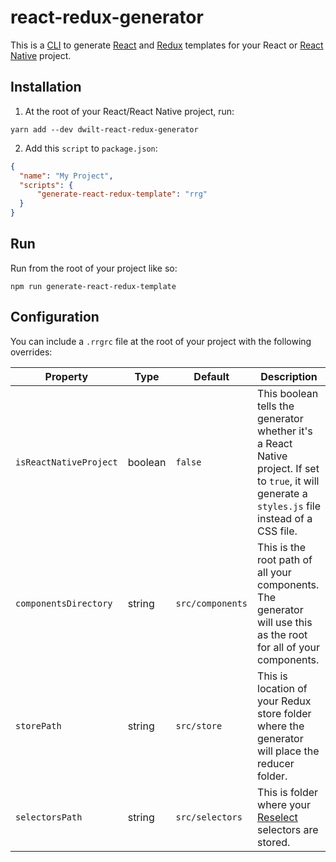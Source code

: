 # react-redux-generator
This is a [CLI](https://en.wikipedia.org/wiki/Command-line_interface) to generate [React](https://reactjs.org/) and [Redux](https://redux.js.org/) templates for your React or [React Native](https://facebook.github.io/react-native/) project. 

## Installation

1. At the root of your React/React Native project, run:
```
yarn add --dev dwilt-react-redux-generator
```

2. Add this `script` to `package.json`:
```json
{
  "name": "My Project",
  "scripts": {      
      "generate-react-redux-template": "rrg" 
  }
}
```

## Run
Run from the root of your project like so:
```
npm run generate-react-redux-template
```

## Configuration
You can include a `.rrgrc` file at the root of your project with the following overrides:

| Property | Type | Default | Description |
|-------------|----------|--------------|----------------------------------------------------------------|
| `isReactNativeProject` | boolean | `false` | This boolean tells the generator whether it's a React Native project. If set to `true`, it will generate a `styles.js` file instead of a CSS file.
| `componentsDirectory` | string | `src/components` | This is the root path of all your components. The generator will use this as the root for all of your components.
| `storePath` | string | `src/store` | This is location of your Redux store folder where the generator will place the reducer folder.
| `selectorsPath` | string | `src/selectors` | This is folder where your [Reselect](https://github.com/reactjs/reselect) selectors are stored.
